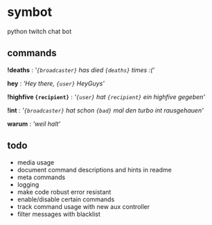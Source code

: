 # symbot
python twitch chat bot

## commands
**!deaths** : _'`{broadcaster}` has died `{deaths}` times :('_

**hey** : _'Hey there, `{user}` HeyGuys'_

**!highfive `{recipient}`** : _'`{user}` hat `{recipient}` ein highfive gegeben'_

**!int** : _'`{broadcaster}` hat schon `{bad}` mal den turbo int rausgehauen'_

**warum** : _'weil halt'_

## todo
- media usage
- document command descriptions and hints in readme
- meta commands
- logging
- make code robust error resistant
- enable/disable certain commands
- track command usage with new aux controller
- filter messages with blacklist